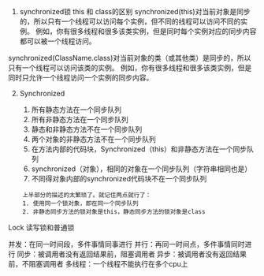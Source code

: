 
1. synchronized锁 this 和 class的区别
synchronized(this)对当前对象是同步的，所以只有一个线程可以访问每个实例，但不同的线程可以访问不同的实例。
例如，你有很多线程和很多该类实例，但是同时每个实例对应的同步内容都可以被一个线程访问。

synchronized(ClassName.class)对当前对象的类（或其他类）是同步的，所以只有一个线程可以访问该类的实例。
例如，你有很多线程和很多该类实例，但是同时只允许一个线程访问一个实例的同步内容。

2. Synchronized

    1. 所有静态方法在一个同步队列
    2. 所有非静态方法在一个同步队列
    3. 静态和非静态方法不在一个同步队列
    4. 两个对象的非静态方法不在一个同步队列
    5. 在方法内部的代码块，Synchronized（this）和非静态方法在一个同步队列
    6. synchronized（对象），相同的对象在一个同步队列（字符串相同也是）
    7. 不同得对象内部的synchronized代码块不在一个同步队列

```（梁大神说的）
    上半部分的描述的太繁琐了。就记住两点就行了：
    1. 使用同一个锁对象，即在同一个同步队列
    2. 非静态同步方法的锁对象是this，静态同步方法的锁对象是class
  ```
Lock
读写锁和普通锁


并发：在同一时间段，多件事情同事进行
并行：再同一时间点，多件事情同时进行
同步：被调用者没有返回结果前，阻塞调用者
异步：被调用者没有返回结果前，不阻塞调用者
多线程：一个线程不能执行在多个cpu上